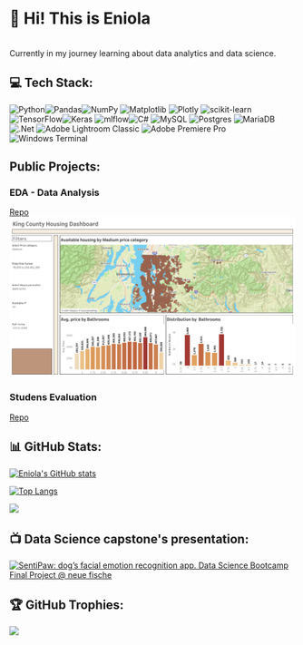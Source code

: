 # 💫 Hi! This is Eniola
<br>
Currently in my journey learning about data analytics and data science.

## 💻 Tech Stack:
![Python](https://img.shields.io/badge/python-3670A0?style=for-the-badge&logo=python&logoColor=ffdd54)![Pandas](https://img.shields.io/badge/pandas-%23150458.svg?style=for-the-badge&logo=pandas&logoColor=white)![NumPy](https://img.shields.io/badge/numpy-%23013243.svg?style=for-the-badge&logo=numpy&logoColor=white) ![Matplotlib](https://img.shields.io/badge/Matplotlib-%23ffffff.svg?style=for-the-badge&logo=Matplotlib&logoColor=black)  ![Plotly](https://img.shields.io/badge/Plotly-%233F4F75.svg?style=for-the-badge&logo=plotly&logoColor=white) ![scikit-learn](https://img.shields.io/badge/scikit--learn-%23F7931E.svg?style=for-the-badge&logo=scikit-learn&logoColor=white) ![TensorFlow](https://img.shields.io/badge/TensorFlow-%23FF6F00.svg?style=for-the-badge&logo=TensorFlow&logoColor=white)![Keras](https://img.shields.io/badge/Keras-%23D00000.svg?style=for-the-badge&logo=Keras&logoColor=white) ![mlflow](https://img.shields.io/badge/mlflow-%23d9ead3.svg?style=for-the-badge&logo=numpy&logoColor=blue)![C#](https://img.shields.io/badge/c%23-%23239120.svg?style=for-the-badge&logo=csharp&logoColor=white) ![MySQL](https://img.shields.io/badge/mysql-%2300000f.svg?style=for-the-badge&logo=mysql&logoColor=white) ![Postgres](https://img.shields.io/badge/postgres-%23316192.svg?style=for-the-badge&logo=postgresql&logoColor=white) ![MariaDB](https://img.shields.io/badge/MariaDB-003545?style=for-the-badge&logo=mariadb&logoColor=white)![.Net](https://img.shields.io/badge/.NET-5C2D91?style=for-the-badge&logo=.net&logoColor=white)   ![Adobe Lightroom Classic](https://img.shields.io/badge/Adobe%20Lightroom%20Classic-31A8FF.svg?style=for-the-badge&logo=Adobe%20Lightroom%20Classic&logoColor=white) ![Adobe Premiere Pro](https://img.shields.io/badge/Adobe%20Premiere%20Pro-9999FF.svg?style=for-the-badge&logo=Adobe%20Premiere%20Pro&logoColor=white) ![Windows Terminal](https://img.shields.io/badge/Windows%20Terminal-%234D4D4D.svg?style=for-the-badge&logo=windows-terminal&logoColor=white)

## Public Projects:  

### EDA - Data Analysis
[Repo](https://github.com/e-Itohan/eda-project)  
<img title="Price Analysis Dashboard" alt="King County" src="dashboard_1.png">  

### Studens Evaluation
[Repo](https://github.com/e-Itohan/students_evaluation)  

## 📊 GitHub Stats:
[![Eniola's GitHub stats](https://github-readme-stats.vercel.app/api?username=e-Itohan&show=prs_merged,prs_merged_percentage&show_icons=true&hide=contribs&theme=midnight-purple)](https://github.com/e-Itohan/github-readme-stats)

[![Top Langs](https://github-readme-stats.vercel.app/api/top-langs/?username=e-Itohan&theme=midnight-purple)](https://github.com/e-Itohan/github-readme-stats)

![](https://github-readme-streak-stats.herokuapp.com/?user=e-itohan&theme=dark&hide_border=false)<br/>

## 📺 Data Science capstone's presentation:
[![SentiPaw: dog’s facial emotion recognition app. Data Science Bootcamp Final Project @ neue fische](https://ytcards.demolab.com/?id=Pgw3V5XKXqI&title=SentiPaw:+dog’s+facial+emotion+recognition+app.+Data+Science+Bootcamp+Final+Project+@+neue+fische)](https://youtu.be/Pgw3V5XKXqI?si=-ULxauSn84Ax_x6W)

## 🏆 GitHub Trophies:
![](https://github-profile-trophy.vercel.app/?username=e-itohan&theme=darkhub&no-frame=false&no-bg=true&margin-w=4)


<!-- Proudly created with GPRM ( https://gprm.itsvg.in ) -->
